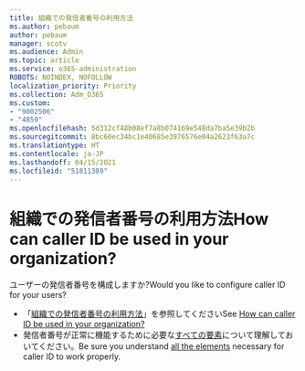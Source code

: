 ```yaml
---
title: 組織での発信者番号の利用方法
ms.author: pebaum
author: pebaum
manager: scotv
ms.audience: Admin
ms.topic: article
ms.service: o365-administration
ROBOTS: NOINDEX, NOFOLLOW
localization_priority: Priority
ms.collection: Adm_O365
ms.custom:
- "9002506"
- "4859"
ms.openlocfilehash: 5d312cf48b08ef7a8b074169e548da7ba5e39b2b
ms.sourcegitcommit: 8bc60ec34bc1e40685e3976576e04a2623f63a7c
ms.translationtype: HT
ms.contentlocale: ja-JP
ms.lasthandoff: 04/15/2021
ms.locfileid: "51811389"
---
```

# <a name="how-can-caller-id-be-used-in-your-organization"></a><span data-ttu-id="5e65a-102">組織での発信者番号の利用方法</span><span class="sxs-lookup"><span data-stu-id="5e65a-102">How can caller ID be used in your organization?</span></span>

<span data-ttu-id="5e65a-103">ユーザーの発信者番号を構成しますか?</span><span class="sxs-lookup"><span data-stu-id="5e65a-103">Would you like to configure caller ID for your users?</span></span>

- <span data-ttu-id="5e65a-104">「[組織での発信者番号の利用方法](https://docs.microsoft.com/microsoftteams/how-can-caller-id-be-used-in-your-organization)」を参照してください</span><span class="sxs-lookup"><span data-stu-id="5e65a-104">See [How can caller ID be used in your organization?](https://docs.microsoft.com/microsoftteams/how-can-caller-id-be-used-in-your-organization)</span></span>
- <span data-ttu-id="5e65a-105">発信者番号が正常に機能するために必要な[すべての要素](https://docs.microsoft.com/microsoftteams/more-about-calling-line-id-and-calling-party-name)について理解しておいてください。</span><span class="sxs-lookup"><span data-stu-id="5e65a-105">Be sure you understand [all the elements](https://docs.microsoft.com/microsoftteams/more-about-calling-line-id-and-calling-party-name) necessary for caller ID to work properly.</span></span>
